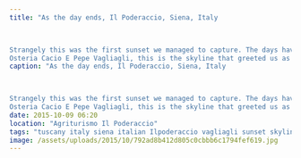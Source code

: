 ```yaml
---
title: "As the day ends, Il Poderaccio, Siena, Italy

        

Strangely this was the first sunset we managed to capture. The days have been so busy that we've flopped in the evening. Enjoyed a lovely meal out in 
Osteria Cacio E Pepe Vagliagli, this is the skyline that greeted us as we went out for the evening."
caption: "As the day ends, Il Poderaccio, Siena, Italy

        

Strangely this was the first sunset we managed to capture. The days have been so busy that we've flopped in the evening. Enjoyed a lovely meal out in 
Osteria Cacio E Pepe Vagliagli, this is the skyline that greeted us as we went out for the evening."
date: 2015-10-09 06:20
location: "Agriturismo Il Poderaccio"
tags: "tuscany italy siena italian Ilpoderaccio vagliagli sunset skyline dusk"
image: /assets/uploads/2015/10/792ad8b412d805c0cbbb6c1794fef619.jpg
---
```


